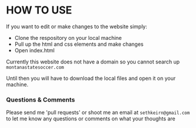 # HOW TO USE
If you want to edit or make changes to the website simply:
- Clone the respository on your local machine
- Pull up the html and css elements and make changes
- Open index.html

Currently this website does not have a domain so you cannot search up
```montanastatesoccer.com```

Until then you will have to download the local files and open it on your
machine.

### Questions & Comments
Please send me 'pull requests' or shoot me an email at ```sethkeirn@gmail.com```
to let me know any questions or comments on what your thoughts are